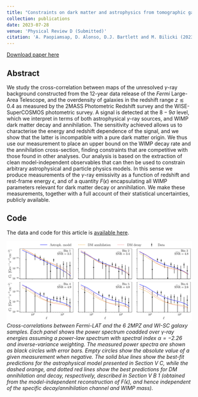 ```yaml
---
title: "Constraints on dark matter and astrophysics from tomographic gamma-ray cross-correlations"
collection: publications
date: 2023-07-28
venue: 'Physical Review D (Submitted)'
citation: 'A. Paopiamsap, D. Alonso, D.J. Bartlett and M. Bilicki (2023). &quot;Constraints on dark matter and astrophysics from tomographic $\gamma$-ray cross-correlations.&quot; <i>arXiv:2307.14881</i>.'
---
```


[Download paper here](https://arxiv.org/abs/2307.14881)

## Abstract
We study the cross-correlation between maps of the unresolved $\gamma$-ray background constructed from the 12-year data release of the *Fermi* Large-Area Telescope, and the overdensity of galaxies in the redshift range $z\lesssim0.4$ as measured by the 2MASS Photometric Redshift survey and the WISE-SuperCOSMOS photometric survey. A signal is detected at the $8-9\sigma$ level, which we interpret in terms of both astrophysical $\gamma$-ray sources, and WIMP dark matter decay and annihilation. The sensitivity achieved allows us to characterise the energy and redshift dependence of the signal, and we show that the latter is incompatible with a pure dark matter origin. We thus use our measurement to place an upper bound on the WIMP decay rate and the annihilation cross-section, finding constraints that are competitive with those found in other analyses. Our analysis is based on the extraction of clean model-independent observables that can then be used to constrain arbitrary astrophysical and particle physics models. In this sense we produce measurements of the $\gamma$-ray emissivity as a function of redshift and rest-frame energy $\epsilon$, and of a quantity $F(\epsilon)$ encapsulating all WIMP parameters relevant for dark matter decay or annihilation. We make these measurements, together with a full account of their statistical uncertainties, publicly available.

## Code
The data and code for this article is [available here](https://github.com/anyabua/FermiX).

![constraints](/files/2023-07-28-fermi-lss-fig.png)
*Cross-correlations between *Fermi*-LAT and the 6 2MPZ and WI-SC galaxy samples. Each panel shows the power spectrum coadded over $\gamma$-ray energies assuming a power-law spectrum with spectral index $\alpha=-2.26$ and inverse-variance weighting. The measured power spectra are shown as black circles with error bars. Empty circles show the absolute value of a given measurement when negative. The solid blue lines show the best-fit predictions for the astrophysical model presented in Section V C, while the dashed orange, and dotted red lines show the best predictions for DM annihilation and decay, respectively, described in Section V B 1 (obtained from the model-independent reconstruction of $F(\epsilon)$, and hence independent of the specific decay/annihilation channel and WIMP mass).*
